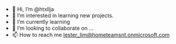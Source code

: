 - 👋 Hi, I’m @htxllja
- 👀 I’m interested in learning new projects.
- 🌱 I’m currently learning 
- 💞️ I’m looking to collaborate on ...
- 📫 How to reach me lester_lim@hometeamsnt.onmicrosoft.com

<!---
htxllja/htxllja is a ✨ special ✨ repository because its `README.md` (this file) appears on your GitHub profile.
You can click the Preview link to take a look at your changes.
--->

